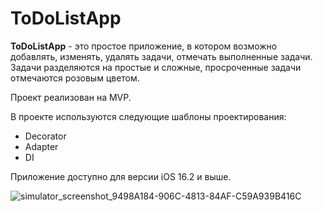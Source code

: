 # ToDoListApp

**ToDoListApp** - это простое приложение, в котором возможно добавлять, изменять, удалять задачи, отмечать выполненные задачи.
Задачи разделяются на простые и сложные, просроченные задачи отмечаются розовым цветом.

Проект реализован на MVP.

В проекте используются следующие шаблоны проектирования:
- Decorator
- Adapter
- DI

Приложение доступно для версии iOS 16.2 и выше.

![simulator_screenshot_9498A184-906C-4813-84AF-C59A939B416C](https://user-images.githubusercontent.com/97234309/219908142-d84b99e3-9515-4e1c-8bbd-c3bcfbd52ab4.png)
